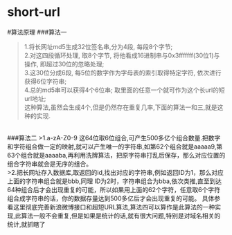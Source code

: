 # short-url
#算法原理
###算法一
>1.将长网址md5生成32位签名串,分为4段, 每段8个字节; <br />
>2.对这四段循环处理, 取8个字节, 将他看成16进制串与0x3fffffff(30位1)与操作, 即超过30位的忽略处理;<br />
>3.这30位分成6段, 每5位的数字作为字母表的索引取得特定字符, 依次进行获得6位字符串;<br />
>4.总的md5串可以获得4个6位串; 取里面的任意一个就可作为这个长url的短url地址;<br />
这种算法,虽然会生成4个,但是仍然存在重复几率,下面的算法一和三,就是这种的实现.
<br />
###算法二
>1.a-zA-Z0-9 这64位取6位组合,可产生500多亿个组合数量.把数字和字符组合做一定的映射,就可以产生唯一的字符串,如第62个组合就是aaaaa9,第63个组合就是aaaaba,再利用洗牌算法，把原字符串打乱后保存，那么对应位置的组合字符串就会是无序的组合。<br />
>2.把长网址存入数据库,取返回的id,找出对应的字符串,例如返回ID为1，那么对应上面的字符串组合就是bbb,同理 ID为2时，字符串组合为bba,依次类推,直至到达64种组合后才会出现重复的可能，所以如果用上面的62个字符，任意取6个字符组合成字符串的话，你的数据存量达到500多亿后才会出现重复的可能。
具体参看这里彻底完善新浪微博接口和超短URL算法,算法四可以算作是此算法的一种实现,此算法一般不会重复,但是如果是统计的话,就有很大问题,特别是对域名相关的统计,就抓瞎了
